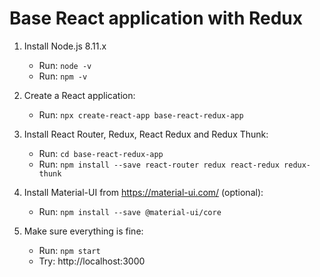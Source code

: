 # Base React application with Redux

1. Install Node.js 8.11.x
	- Run: `node -v`
	- Run: `npm -v`
2. Create a React application:
	- Run: `npx create-react-app base-react-redux-app`
	
3. Install React Router, Redux, React Redux and Redux Thunk:
	- Run: `cd base-react-redux-app`
	- Run: `npm install --save react-router redux react-redux redux-thunk`
	
4. Install Material-UI from https://material-ui.com/ (optional):
	- Run: `npm install --save @material-ui/core`

5. Make sure everything is fine:
	- Run: `npm start`
	- Try: http://localhost:3000
